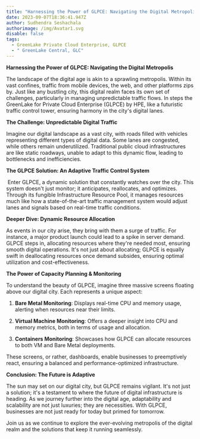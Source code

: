 ```yaml
---
title: "Harnessing the Power of GLPCE: Navigating the Digital Metropolis"
date: 2023-09-07T18:36:41.947Z
author: Sudhendra Seshachala
authorimage: /img/Avatar1.svg
disable: false
tags:
  - GreenLake Private Cloud Enterprise, GLPCE
  - " GreenLake Central, GLC"
---
```

**Harnessing the Power of GLPCE: Navigating the Digital Metropolis** 

The landscape of the digital age is akin to a sprawling metropolis. Within its vast confines, traffic from mobile devices, the web, and other platforms zips by. Just like any bustling city, this digital realm faces its own set of challenges, particularly in managing unpredictable traffic flows. In steps the GreenLake for Private Cloud Enterprise (GLPCE) by HPE, like a futuristic traffic control tower, ensuring harmony in the city's digital lanes.

**The Challenge: Unpredictable Digital Traffic**

Imagine our digital landscape as a vast city, with roads filled with vehicles representing different types of digital data. Some lanes are congested, while others remain underutilized. Traditional public cloud infrastructures are like static roadways, unable to adapt to this dynamic flow, leading to bottlenecks and inefficiencies.

**The GLPCE Solution: An Adaptive Traffic Control System**

 Enter GLPCE, a dynamic solution that constantly watches over the city. This system doesn't just monitor; it anticipates, reallocates, and optimizes. Through its fungible Infrastructure Resource Pool, it manages resources much like how a state-of-the-art traffic management system would adjust lanes and signals based on real-time traffic conditions.

**Deeper Dive: Dynamic Resource Allocation**

As events in our city arise, they bring with them a surge of traffic. For instance, a major product launch could lead to a spike in server demand. GLPCE steps in, allocating resources where they're needed most, ensuring smooth digital operations. It's not just about allocating; GLPCE is equally swift in deallocating resources once demand subsides, ensuring optimal utilization and cost-effectiveness.

**The Power of Capacity Planning & Monitoring**

To understand the beauty of GLPCE, imagine three massive screens floating above our digital city. Each represents a unique aspect:

1. **Bare Metal Monitoring**: Displays real-time CPU and memory usage, alerting when resources near their limits.

2. **Virtual Machine Monitoring**: Offers a deeper insight into CPU and memory metrics, both in terms of usage and allocation.

3. **Containers Monitoring**: Showcases how GLPCE can allocate resources to both VM and Bare Metal deployments.

These screens, or rather, dashboards, enable businesses to preemptively react, ensuring a balanced and performance-optimized infrastructure.

**Conclusion: The Future is Adaptive**

The sun may set on our digital city, but GLPCE remains vigilant. It's not just a solution; it's a testament to where the future of digital infrastructure is heading. As we journey further into the digital age, adaptability and scalability are not just luxuries; they are necessities. With GLPCE, businesses are not just ready for today but primed for tomorrow. 

Join us as we continue to explore the ever-evolving metropolis of the digital realm and the solutions that keep it running seamlessly.